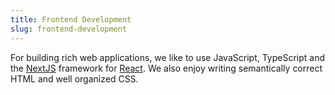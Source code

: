 ```yaml
---
title: Frontend Development
slug: frontend-development
---
```

For building rich web applications, we like to use JavaScript, TypeScript and the [NextJS](https://nextjs.org/) framework for [React](https://reactjs.org/). We also enjoy writing semantically correct HTML and well organized CSS.
